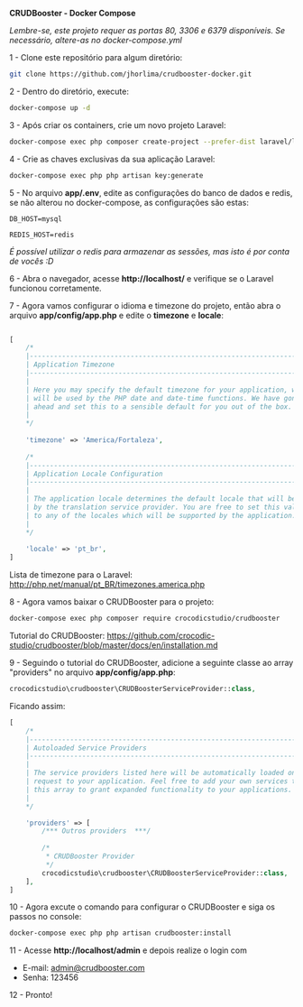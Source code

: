 **CRUDBooster - Docker Compose**

_Lembre-se, este projeto requer as portas 80, 3306 e 6379 disponíveis. Se necessário, altere-as no docker-compose.yml_

1 - Clone este repositório para algum diretório:

```sh
git clone https://github.com/jhorlima/crudbooster-docker.git
```

2 - Dentro do diretório, execute:

```sh
docker-compose up -d
```

3 - Após criar os containers, crie um novo projeto Laravel:

```sh
docker-compose exec php composer create-project --prefer-dist laravel/laravel:5.7 ./
```

4 - Crie as chaves exclusivas da sua aplicação Laravel:

```sh
docker-compose exec php php artisan key:generate
```

5 - No arquivo **app/.env**, edite as configurações do banco de dados e redis, se não alterou no docker-compose, as configurações são estas:

```env
DB_HOST=mysql

REDIS_HOST=redis
```

_É possível utilizar o redis para armazenar as sessões, mas isto é por conta de vocês :D_

6 - Abra o navegador, acesse **http://localhost/** e verifique se o Laravel funcionou corretamente.

7 - Agora vamos configurar o idioma e timezone do projeto, então abra o arquivo **app/config/app.php** e edite o **timezone** e **locale**:

```php

[
    /*
    |--------------------------------------------------------------------------
    | Application Timezone
    |--------------------------------------------------------------------------
    |
    | Here you may specify the default timezone for your application, which
    | will be used by the PHP date and date-time functions. We have gone
    | ahead and set this to a sensible default for you out of the box.
    |
    */
    
    'timezone' => 'America/Fortaleza',
    
    /*
    |--------------------------------------------------------------------------
    | Application Locale Configuration
    |--------------------------------------------------------------------------
    |
    | The application locale determines the default locale that will be used
    | by the translation service provider. You are free to set this value
    | to any of the locales which will be supported by the application.
    |
    */
    
    'locale' => 'pt_br',
]
```

Lista de timezone para o Laravel: http://php.net/manual/pt_BR/timezones.america.php

8 - Agora vamos baixar o CRUDBooster para o projeto:

```sh
docker-compose exec php composer require crocodicstudio/crudbooster
```

Tutorial do CRUDBooster: https://github.com/crocodic-studio/crudbooster/blob/master/docs/en/installation.md

9 - Seguindo o tutorial do CRUDBooster, adicione a seguinte classe ao array "providers" no arquivo **app/config/app.php**:

```php
crocodicstudio\crudbooster\CRUDBoosterServiceProvider::class,
```

Ficando assim: 

```php
[
    /*
    |--------------------------------------------------------------------------
    | Autoloaded Service Providers
    |--------------------------------------------------------------------------
    |
    | The service providers listed here will be automatically loaded on the
    | request to your application. Feel free to add your own services to
    | this array to grant expanded functionality to your applications.
    |
    */

    'providers' => [
        /*** Outros providers  ***/
        
        /*
         * CRUDBooster Provider
         */
        crocodicstudio\crudbooster\CRUDBoosterServiceProvider::class,
    ],
]
```

10 - Agora excute o comando para configurar o CRUDBooster e siga os passos no console:

```sh
docker-compose exec php php artisan crudbooster:install
```

11 - Acesse **http://localhost/admin** e depois realize o login com 

- E-mail: admin@crudbooster.com
- Senha: 123456

12 - Pronto!
